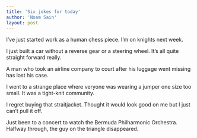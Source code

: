 ```yaml
---
title: 'Six jokes for today'
author: 'Noam Sain'
layout: post
---
```


I’ve just started work as a human chess piece. I’m on knights next week.

I just built a car without a reverse gear or a steering wheel. It’s all quite straight forward really.

A man who took an airline company to court after his luggage went missing has lost his case.

I went to a strange place where veryone was wearing a jumper one size too small. It was a tight-knit community.

I regret buying that straitjacket. Thought it would look good on me but I just can’t pull it off.

Just been to a concert to watch the Bermuda Philharmonic Orchestra. Halfway through, the guy on the triangle disappeared.